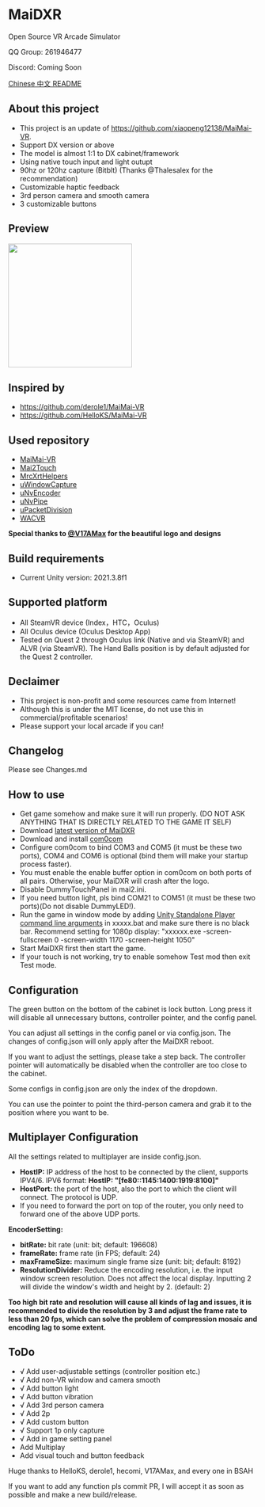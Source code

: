 # MaiDXR
Open Source VR Arcade Simulator

QQ Group: 261946477

Discord: Coming Soon

[Chinese 中文 README](https://github.com/xiaopeng12138/MaiDXR/blob/main/README_zh.md)


**About this project**
---
- This project is an update of https://github.com/xiaopeng12138/MaiMai-VR. 
- Support DX version or above
- The model is almost 1:1 to DX cabinet/framework
- Using native touch input and light outupt
- 90hz or 120hz capture (Bitblt) (Thanks @Thalesalex for the recommendation)
- Customizable haptic feedback
- 3rd person camera and smooth camera
- 3 customizable buttons


**Preview**
---
<img src="https://github.com/xiaopeng12138/MaiDXR/blob/main/PreviewImage/MaiDXR_PreviewImage.png?raw=true" width="250" />


**Inspired by**
---
- https://github.com/derole1/MaiMai-VR
- https://github.com/HelloKS/MaiMai-VR


**Used repository**
---
- [MaiMai-VR](https://github.com/HelloKS/MaiMai-VR)
- [Mai2Touch](https://github.com/Sucareto/Mai2Touch)
- [MrcXrtHelpers](https://github.com/TonyViT/MrcXrtHelpers)
- [uWindowCapture](https://github.com/hecomi/uWindowCapture)
- [uNvEncoder](https://github.com/hecomi/uNvEncoder)
- [uNvPipe](https://github.com/hecomi/uNvPipe)
- [uPacketDivision](https://github.com/hecomi/uPacketDivision)
- [WACVR](https://github.com/xiaopeng12138/WACVR)

**Special thanks to [@V17AMax](https://github.com/V17AMax) for the beautiful logo and designs**


**Build requirements**
---
- Current Unity version: 2021.3.8f1


**Supported platform**
---
- All SteamVR device (Index，HTC，Oculus)
- All Oculus device (Oculus Desktop App)
- Tested on Quest 2 through Oculus link (Native and via SteamVR) and ALVR (via SteamVR). The Hand Balls position is by default adjusted for the Quest 2 controller.

**Declaimer**
---
- This project is non-profit and some resources came from Internet!
- Although this is under the MIT license, do not use this in commercial/profitable scenarios!
- Please support your local arcade if you can!


**Changelog**
---
Please see Changes.md


**How to use**
---
- Get game somehow and make sure it will run properly. (DO NOT ASK ANYTHING THAT IS DIRECTLY RELATED TO THE GAME IT SELF)
- Download [latest version of MaiDXR](https://github.com/xiaopeng12138/MaiDXR/releases)
- Download and install [com0com](https://storage.googleapis.com/google-code-archive-downloads/v2/code.google.com/powersdr-iq/setup_com0com_W7_x64_signed.exe)
- Configure com0com to bind COM3 and COM5 (it must be these two ports), COM4 and COM6 is optional (bind them will make your startup process faster).
- You must enable the enable buffer option in com0com on both ports of all pairs. Otherwise, your MaiDXR will crash after the logo.
- Disable DummyTouchPanel in mai2.ini.
- If you need button light, pls bind COM21 to COM51 (it must be these two ports)(Do not disable DummyLED!).
- Run the game in window mode by adding [Unity Standalone Player command line arguments](https://docs.unity3d.com/Manual/PlayerCommandLineArguments.html) in xxxxx.bat and make sure there is no black bar. Recommend setting for 1080p display: "xxxxxx.exe -screen-fullscreen 0 -screen-width 1170 -screen-height 1050"
- Start MaiDXR first then start the game.
- If your touch is not working, try to enable somehow Test mod then exit Test mode.


**Configuration**
---
The green button on the bottom of the cabinet is lock button. Long press it will disable all unnecessary buttons, controller pointer, and the config panel.

You can adjust all settings in the config panel or via config.json. The changes of config.json will only apply after the MaiDXR reboot. 

If you want to adjust the settings, please take a step back. The controller pointer will automatically be disabled when the controller are too close to the cabinet.

Some configs in config.json are only the index of the dropdown.

You can use the pointer to point the third-person camera and grab it to the position where you want to be.

**Multiplayer Configuration**
---
All the settings related to multiplayer are inside config.json.

- **HostIP:** IP address of the host to be connected by the client, supports IPV4/6. IPV6 format: **HostIP: "[fe80::1145:1400:1919:8100]"** 
- **HostPort:** the port of the host, also the port to which the client will connect. The protocol is UDP.
- If you need to forward the port on top of the router, you only need to forward one of the above UDP ports.

**EncoderSetting:**
- **bitRate:** bit rate (unit: bit; default: 196608)
- **frameRate:** frame rate (in FPS; default: 24)
- **maxFrameSize:** maximum single frame size (unit: bit; default: 8192)
- **ResolutionDivider:** Reduce the encoding resolution, i.e. the input window screen resolution. Does not affect the local display. Inputting 2 will divide the window's width and height by 2. (default: 2)

**Too high bit rate and resolution will cause all kinds of lag and issues, it is recommended to divide the resolution by 3 and adjust the frame rate to less than 20 fps, which can solve the problem of compression mosaic and encoding lag to some extent.**

ToDo
---
- √ Add user-adjustable settings (controller position etc.)
- √ Add non-VR window and camera smooth
- √ Add button light
- √ Add button vibration
- √ Add 3rd person camera
- √ Add 2p
- √ Add custom button
- √ Support 1p only capture
- √ Add in game setting panel 
- Add Multiplay
- Add visual touch and button feedback

Huge thanks to HelloKS, derole1, hecomi, V17AMax, and every one in BSAH

If you want to add any function pls commit PR, I will accept it as soon as possible and make a new build/release.
